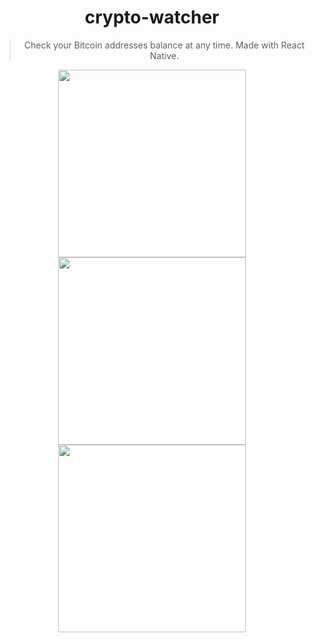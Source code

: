 <div align='center'>



# crypto-watcher
>Check your Bitcoin addresses balance at any time. Made with React Native.

<img src="https://i.imgur.com/W22E95y.png" width="300" />
<img src="https://i.imgur.com/jz5kEno.png" width="300" />
<img src="https://i.imgur.com/I7Wx9JM.png" width="300" />

</div>
